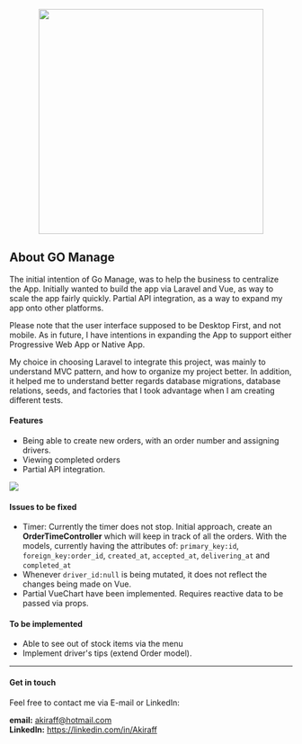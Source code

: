 <p align="center"><img src="https://res.cloudinary.com/dvpqug4qv/image/upload/v1588119123/go_manage_mxmker.png" width="400"></p>

## About GO Manage

The initial intention of Go Manage, was to help the business to centralize the App. Initially wanted to build the
app via Laravel and Vue, as way to scale the app fairly quickly. Partial API integration, as a way to expand my app
onto other platforms.

Please note that the user interface supposed to be Desktop First, and not mobile. As in future, I have intentions
in expanding the App to support either Progressive Web App or Native App.

My choice in choosing Laravel to integrate this project, was mainly to understand MVC pattern, and how to organize
my project better. In addition, it helped me to understand better regards database migrations, database relations, seeds, and factories
that I took advantage when I am creating different tests.

#### Features
* Being able to create new orders, with an order number and assigning drivers.
* Viewing completed orders
* Partial API integration.

<img src="https://res.cloudinary.com/dvpqug4qv/image/upload/v1588259274/go_manage_3_v7mgti.png">

#### Issues to be fixed
* Timer: Currently the timer does not stop. Initial approach, create an **OrderTimeController** which will keep in
track of all the orders. With the models, currently having the attributes of: `primary_key:id`, `foreign_key:order_id`, 
`created_at`, `accepted_at`, `delivering_at` and `completed_at`
* Whenever `driver_id:null` is being mutated, it does not reflect the changes being made on Vue.
* Partial VueChart have been implemented. Requires reactive data to be passed via props.

#### To be implemented
* Able to see out of stock items via the menu
* Implement driver's tips (extend Order model).

<hr>

#### Get in touch
Feel free to contact me via E-mail or LinkedIn:

**email:** akiraff@hotmail.com <br>
**LinkedIn:** https://linkedin.com/in/Akiraff
